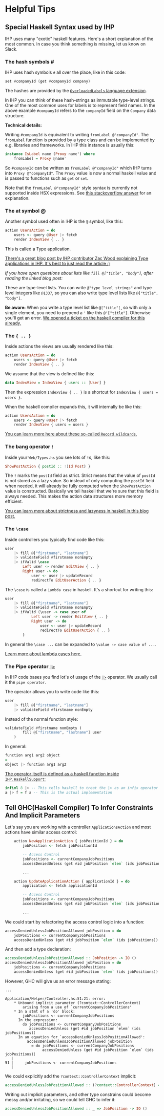 # Helpful Tips

## Special Haskell Syntax used by IHP

IHP uses many "exotic" haskell features. Here's a short explanation of the most common. In case you think something is missing, let us know on Slack.

### The hash symbols \#

IHP uses hash symbols `#` all over the place, like in this code:

```haskell
set #companyId (get #companyId company)
```

The hashes are provided by the [`OverloadedLabels` language extension](https://ghc.gitlab.haskell.org/ghc/doc/users_guide/exts/overloaded_labels.html).

In IHP you can think of these hash-strings as immutable type-level strings. One of the most common uses for labels is to represent field names. In the above example `#companyId` refers to the `companyId` field on the `Company` data structure.

**Technical details:**

Writing `#companyId` is equivalent to writing `fromLabel @"companyId"`. The `fromLabel` function is provided by a type class and can be implemented by e.g. libraries and frameworks. In IHP this instance is usually this:

```haskell
instance IsLabel name (Proxy name') where
    fromLabel = Proxy @name'
```

So `#companyId` can be written as `fromLabel @"companyId"` which IHP turns into `Proxy @"companyId"`. The `Proxy` value is now a normal haskell value and is passed to functions such as `get` or `set`.

Note that the `fromLabel @"companyId"` style syntax is currently not supported inside HSX expressions. See [this stackoverflow answer](https://stackoverflow.com/a/68962193/268581) for an explanation.


### The at symbol @

Another symbol used often in IHP is the `@` symbol, like this:

```haskell
action UsersAction = do
    users <- query @User |> fetch
    render IndexView { .. }
```

This is called a Type application.

[There's a great blog post by IHP contributor Zac Wood explaining Type applications in IHP. It's best to just read the article :)](https://zacwood.me/posts/haskell-type-application/)


*If you have open questions about lists like `fill @["title", "body"]`, after reading the linked blog post:*

These are type-level lists. You can write `@"type level strings"` and type level integers like `@1337`, so you can also write type level lists like `@["title", "body"]`.

**Be aware:** When you write a type level list like `@["title"]`, so with only a single element, you need to prepend a `'` like this `@'["title"]`. Otherwise you'll get an error. [We opened a ticket on the haskell compiler for this already.](https://gitlab.haskell.org/ghc/ghc/-/issues/19096)

### The `{ .. }`

Inside actions the views are usually rendered like this:

```haskell
action UsersAction = do
    users <- query @User |> fetch
    render IndexView { .. }
```

We assume that the view is defined like this:

```haskell
data IndexView = IndexView { users :: [User] }
```


Then the expression `IndexView { .. }` is a shortcut for `IndexView { users = users }`.

When the haskell compiler expands this, it will internally be like this:

```haskell
action UsersAction = do
    users <- query @User |> fetch
    render IndexView { users = users }
```

[You can learn more here about these so-called `Record wildcards`.](https://ghc.gitlab.haskell.org/ghc/doc/users_guide/exts/record_wildcards.html)

### The bang operator `!`

Inside your `Web/Types.hs` you see lots of `!`s, like this:

```haskell
ShowPostAction { postId :: !(Id Post) }
```

The `!` marks the `postId` field as strict. Strict means that the value of `postId` is not stored as a lazy value. So instead of only computing the `postId` field when needed, it will already be fully computed when the `ShowPostAction` value is constructed. Basically we tell haskell that we're sure that this field is always needed. This makes the action data structures more memory efficient.

[You can learn more about strictness and lazyness in haskell in this blog post.](https://www.fpcomplete.com/blog/2017/09/all-about-strictness/)

### The `\case`

Inside controllers you typically find code like this:

```haskell
user
    |> fill @["firstname", "lastname"]
    |> validateField #firstname nonEmpty
    |> ifValid \case
        Left user -> render EditView { .. }
        Right user -> do
            user <- user |> updateRecord
            redirectTo EditUserAction { .. }
```

The `\case` is called a `Lambda case` in haskell. It's a shortcut for writing this:

```haskell
user
    |> fill @["firstname", "lastname"]
    |> validateField #firstname nonEmpty
    |> ifValid (\user -> case user of
            Left user -> render EditView { .. }
            Right user -> do
                user <- user |> updateRecord
                redirectTo EditUserAction { .. }
        )
```

In general the `\case ...` can be expanded to `\value -> case value of ...`.

[Learn more about lambda cases here.](https://typeclasses.com/ghc/lambda-case)

### The Pipe operator [`|>`](https://ihp.digitallyinduced.com/api-docs/IHP-HaskellSupport.html#v:-124--62-)

In IHP code bases you find lot's of usage of the [`|>`](https://ihp.digitallyinduced.com/api-docs/IHP-HaskellSupport.html#v:-124--62-) operator. We usually call it the `pipe operator`.

The operator allows you to write code like this:

```haskell
user
    |> fill @["firstname", "lastname"]
    |> validateField #firstname nonEmpty
```

Instead of the normal function style:

```haskell
validateField #firstname nonEmpty (
        fill @["firstname", "lastname"] user
    )
```

In general:
```haskell
function arg1 arg2 object 
=
object |> function arg1 arg2
```

[The operator itself is defined as a haskell function inside `IHP.HaskellSupport`:](https://github.com/digitallyinduced/ihp/blob/master/IHP/HaskellSupport.hs#L56)

```haskell
infixl 8 |> -- This tells haskell to treat the |> as an infix operator
a |> f = f a -- This is the actual implementation
```

## Tell GHC(Haskell Compiler) To Infer Constraints And Implicit Parameters

Let's say you are working with a controller `ApplicationsAction` and most actions have similar access control:

```haskell
    action NewApplicationAction { jobPositionId } = do
        jobPosition <- fetch jobPositionId

        -- Access Control
        jobPositions <- currentCompanyJobPositions
        accessDeniedUnless (get #id jobPosition `elem` (ids jobPositions))

        ...

    action UpdateApplicationAction { applicationId } = do
        application <- fetch applicationId

        -- Access Control
        jobPositions <- currentCompanyJobPositions
        accessDeniedUnless (get #id jobPosition `elem` (ids jobPositions))

        ...
```

We could start by refactoring the access control logic into a function:

```haskell
accessDeniedUnlessJobPositionAllowed jobPosition = do
    jobPositions <- currentCompanyJobPositions
    accessDeniedUnless (get #id jobPosition `elem` (ids jobPositions))
```

And then add a type declaration:

```haskell
accessDeniedUnlessJobPositionAllowed :: JobPosition -> IO ()
accessDeniedUnlessJobPositionAllowed jobPosition = do
    jobPositions <- currentCompanyJobPositions
    accessDeniedUnless (get #id jobPosition `elem` (ids jobPositions))
```

However, GHC will give us an error message stating:

```
...

Application/Helper/Controller.hs:51:21: error:
    * Unbound implicit parameter (?context::ControllerContext)
        arising from a use of `currentCompanyJobPositions'
    * In a stmt of a 'do' block:
        jobPositions <- currentCompanyJobPositions
      In the expression:
        do jobPositions <- currentCompanyJobPositions
           accessDeniedUnless (get #id jobPosition `elem` (ids jobPositions))
      In an equation for `accessDeniedUnlessJobPositionAllowed':
          accessDeniedUnlessJobPositionAllowed jobPosition
            = do jobPositions <- currentCompanyJobPositions
                 accessDeniedUnless (get #id jobPosition `elem` (ids jobPositions))
   |
51 |     jobPositions <- currentCompanyJobPositions
   |
```

We could explicitly add the `?context::ControllerContext` implicit:

```haskell
accessDeniedUnlessJobPositionAllowed :: (?context::ControllerContext) => JobPosition -> IO ()
```

Writing out implicit parameters, and other type constrains could become messy and/or irritating, so we could tell GHC to infer it:

```haskell
accessDeniedUnlessJobPositionAllowed :: _ => JobPosition -> IO ()
```
